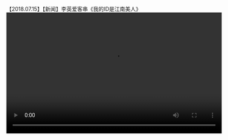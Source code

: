 【2018.07.15】【新闻】李英爱客串《我的ID是江南美人》                
<video style="width: 565px; height: 317.8125px; background: #000;" src="https://gss3.baidu.com/6LZ0ej3k1Qd3ote6lo7D0j9wehsv/tieba-smallvideo-transcode/3983170_e7d91500c0cb53ae9e1ca93566e7fdcd_0.mp4" data-threadid="6127177968" data-md5="e7d91500c0cb53ae9e1ca93566e7fdcd" controls="" autoplay="" class="vsc-initialized" data-vscid="0vrpgc5n1"></video>           

